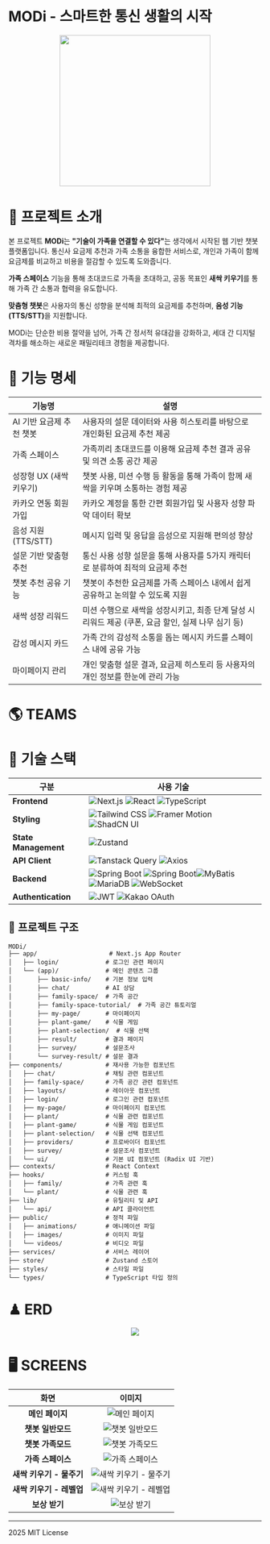 # MODi - 스마트한 통신 생활의 시작

<div align="center">
<img src="https://github.com/user-attachments/assets/ddc1a49e-8b39-434c-b35c-c8cef307dda0" style="width: 300px"/>
</div>

# 🌱 프로젝트 소개

본 프로젝트 **MODi**는 <b>"기술이 가족을 연결할 수 있다"</b>는 생각에서 시작된 웹 기반 챗봇 플랫폼입니다. 통신사 요금제 추천과 가족 소통을 융합한 서비스로, 개인과 가족이 함께 요금제를 비교하고 비용을 절감할 수 있도록 도와줍니다.

**가족 스페이스** 기능을 통해 초대코드로 가족을 초대하고, 공동 목표인 **새싹 키우기**를 통해 가족 간 소통과 협력을 유도합니다.

**맞춤형 챗봇**은 사용자의 통신 성향을 분석해 최적의 요금제를 추천하며, <b>음성 기능(TTS/STT)</b>을 지원합니다.

MODi는 단순한 비용 절약을 넘어, 가족 간 정서적 유대감을 강화하고, 세대 간 디지털 격차를 해소하는 새로운 패밀리테크 경험을 제공합니다.

# 🏁 기능 명세

<table>
  <thead>
    <tr>
      <th>기능명</th>
      <th>설명</th>
    </tr>
  </thead>
  <tbody>
    <tr>
      <td>AI 기반 요금제 추천 챗봇</td>
      <td>사용자의 설문 데이터와 사용 히스토리를 바탕으로 개인화된 요금제 추천 제공</td>
    </tr>
    <tr>
      <td>가족 스페이스</td>
      <td>가족끼리 초대코드를 이용해 요금제 추천 결과 공유 및 의견 소통 공간 제공</td>
    </tr>
    <tr>
      <td>성장형 UX (새싹 키우기)</td>
      <td>챗봇 사용, 미션 수행 등 활동을 통해 가족이 함께 새싹을 키우며 소통하는 경험 제공</td>
    </tr>
    <tr>
      <td>카카오 연동 회원가입</td>
      <td>카카오 계정을 통한 간편 회원가입 및 사용자 성향 파악 데이터 확보</td>
    </tr>
    <tr>
      <td>음성 지원 (TTS/STT)</td>
      <td>메시지 입력 및 응답을 음성으로 지원해 편의성 향상</td>
    </tr>
    <tr>
      <td>설문 기반 맞춤형 추천</td>
      <td>통신 사용 성향 설문을 통해 사용자를 5가지 캐릭터로 분류하여 최적의 요금제 추천</td>
    </tr>
    <tr>
      <td>챗봇 추천 공유 기능</td>
      <td>챗봇이 추천한 요금제를 가족 스페이스 내에서 쉽게 공유하고 논의할 수 있도록 지원</td>
    </tr>
    <tr>
      <td>새싹 성장 리워드</td>
      <td>미션 수행으로 새싹을 성장시키고, 최종 단계 달성 시 리워드 제공 (쿠폰, 요금 할인, 실제 나무 심기 등)</td>
    </tr>
    <tr>
      <td>감성 메시지 카드</td>
      <td>가족 간의 감성적 소통을 돕는 메시지 카드를 스페이스 내에 공유 가능</td>
    </tr>
    <tr>
      <td>마이페이지 관리</td>
      <td>개인 맞춤형 설문 결과, 요금제 히스토리 등 사용자의 개인 정보를 한눈에 관리 가능</td>
    </tr>
  </tbody>
</table>

# 🌎 TEAMS

# 🔧 기술 스택

| 구분                 | 사용 기술                                                                                                                                                                                                                                                                                                                                                                                                                                                                                                                                                                      |
| -------------------- | ------------------------------------------------------------------------------------------------------------------------------------------------------------------------------------------------------------------------------------------------------------------------------------------------------------------------------------------------------------------------------------------------------------------------------------------------------------------------------------------------------------------------------------------------------------------------------ |
| **Frontend**         | ![Next.js](https://img.shields.io/badge/Next.js-000000?style=for-the-badge&logo=next.js&logoColor=white) ![React](https://img.shields.io/badge/React-61DAFB?style=for-the-badge&logo=react&logoColor=black) ![TypeScript](https://img.shields.io/badge/TypeScript-3178C6?style=for-the-badge&logo=typescript&logoColor=white)                                                                                                                                                                                                                                                  |
| **Styling**          | ![Tailwind CSS](https://img.shields.io/badge/Tailwind_CSS-06B6D4?style=for-the-badge&logo=tailwindcss&logoColor=white) ![Framer Motion](https://img.shields.io/badge/Framer_Motion-0055FF?style=for-the-badge&logo=framer&logoColor=white) ![ShadCN UI](https://img.shields.io/badge/ShadCN_UI-000000?style=for-the-badge&logo=vercel&logoColor=white)                                                                                                                                                                                                                         |
| **State Management** | ![Zustand](https://img.shields.io/badge/Zustand-FF4154?style=for-the-badge&logo=react&logoColor=white)                                                                                                                                                                                                                                                                                                                                                                                                                                                                         |
| **API Client**       | ![Tanstack Query](https://img.shields.io/badge/Tanstack_Query-FF4154?style=for-the-badge&logo=reactquery&logoColor=white) ![Axios](https://img.shields.io/badge/Axios-5A29E4?style=for-the-badge&logo=axios&logoColor=white)                                                                                                                                                                                                                                                                                                                                                   |
| **Backend**          | ![Spring Boot](https://img.shields.io/badge/Spring_Boot-6DB33F?style=for-the-badge&logo=springboot&logoColor=white) ![Spring Boot](https://img.shields.io/badge/Spring_Security-6DB33F?style=for-the-badge&logo=springsecurity&logoColor=white)![MyBatis](https://img.shields.io/badge/MyBatis-000000?style=for-the-badge&logo=apache&logoColor=white) ![MariaDB](https://img.shields.io/badge/MariaDB-003545?style=for-the-badge&logo=mariadb&logoColor=white) ![WebSocket](https://img.shields.io/badge/WebSocket-000000?style=for-the-badge&logo=socket.io&logoColor=white) |
| **Authentication**   | ![JWT](https://img.shields.io/badge/JWT-000000?style=for-the-badge&logo=jsonwebtokens&logoColor=white) ![Kakao OAuth](https://img.shields.io/badge/Kakao_OAuth-FFCD00?style=for-the-badge&logo=kakaotalk&logoColor=black)                                                                                                                                                                                                                                                                                                                                                      |

## 📁 프로젝트 구조

```
MODi/
├── app/                    # Next.js App Router
│   ├── login/             # 로그인 관련 페이지
│   └── (app)/             # 메인 콘텐츠 그룹
│       ├── basic-info/    # 기본 정보 입력
│       ├── chat/          # AI 상담
│       ├── family-space/  # 가족 공간
│       ├── family-space-tutorial/  # 가족 공간 튜토리얼
│       ├── my-page/       # 마이페이지
│       ├── plant-game/    # 식물 게임
│       ├── plant-selection/  # 식물 선택
│       ├── result/        # 결과 페이지
│       ├── survey/        # 설문조사
│       └── survey-result/ # 설문 결과
├── components/            # 재사용 가능한 컴포넌트
│   ├── chat/              # 채팅 관련 컴포넌트
│   ├── family-space/      # 가족 공간 관련 컴포넌트
│   ├── layouts/           # 레이아웃 컴포넌트
│   ├── login/             # 로그인 관련 컴포넌트
│   ├── my-page/           # 마이페이지 컴포넌트
│   ├── plant/             # 식물 관련 컴포넌트
│   ├── plant-game/        # 식물 게임 컴포넌트
│   ├── plant-selection/   # 식물 선택 컴포넌트
│   ├── providers/         # 프로바이더 컴포넌트
│   ├── survey/            # 설문조사 컴포넌트
│   └── ui/                # 기본 UI 컴포넌트 (Radix UI 기반)
├── contexts/              # React Context
├── hooks/                 # 커스텀 훅
│   ├── family/            # 가족 관련 훅
│   └── plant/             # 식물 관련 훅
├── lib/                   # 유틸리티 및 API
│   └── api/               # API 클라이언트
├── public/                # 정적 파일
│   ├── animations/        # 애니메이션 파일
│   ├── images/            # 이미지 파일
│   └── videos/            # 비디오 파일
├── services/              # 서비스 레이어
├── store/                 # Zustand 스토어
├── styles/                # 스타일 파일
└── types/                 # TypeScript 타입 정의
```

# ♟ ERD

<div align="center"><img src="https://github.com/user-attachments/assets/a61b07cf-62d5-4cb5-a626-ab9f8eb58799"/></div>

# 🖥 SCREENS

<div align="center">

|           화면           |                                                  이미지                                                  |
| :----------------------: | :------------------------------------------------------------------------------------------------------: |
|     **메인 페이지**      |     ![메인 페이지](https://github.com/user-attachments/assets/20fbcab3-3bc0-4e51-a74f-da818c78ec49)      |
|    **챗봇 일반모드**     |    ![챗봇 일반모드](https://github.com/user-attachments/assets/57aa454e-98cc-4c4b-8651-d55bb24aa8f8)     |
|    **챗봇 가족모드**     |    ![챗봇 가족모드](https://github.com/user-attachments/assets/fb8ea4d4-f971-47c1-9fd9-4a9e5642552b)     |
|    **가족 스페이스**     |    ![가족 스페이스](https://github.com/user-attachments/assets/ccce6f11-0287-4004-b6b9-ad61173342b4)     |
| **새싹 키우기 - 물주기** | ![새싹 키우기 - 물주기](https://github.com/user-attachments/assets/225194fb-6d02-4e66-9b72-39ff37e94058) |
| **새싹 키우기 - 레벨업** | ![새싹 키우기 - 레벨업](https://github.com/user-attachments/assets/a3cc7d34-0163-4197-9e58-fb0902937008) |
|      **보상 받기**       |      ![보상 받기](https://github.com/user-attachments/assets/488dfa5d-d40a-4e99-961d-e646bd0987eb)       |

</div>

---

2025 MIT License
